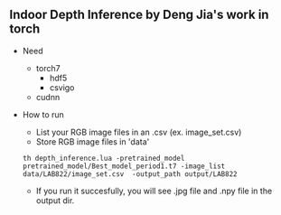 ## Indoor Depth Inference by Deng Jia's work in torch

- Need 
	- torch7
		- hdf5
		- csvigo
	- cudnn

- How to run 
	- List your RGB image files in an .csv (ex. image_set.csv)
	- Store RGB image files in 'data'
	```
	th depth_inference.lua -pretrained_model pretrained_model/Best_model_period1.t7 -image_list data/LAB822/image_set.csv  -output_path output/LAB822

	``` 
	- If you run it succesfully, you will see .jpg file and .npy file in the output dir.
